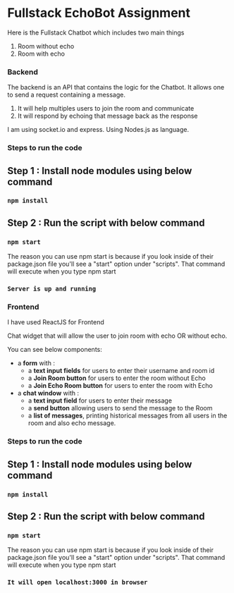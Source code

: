 # Fullstack EchoBot Assignment

Here is the Fullstack Chatbot which includes two main things 
 1. Room without echo
 2. Room with echo


### Backend

The backend is an API that contains the logic for the Chatbot. It allows one to send a request containing a message.

1. It will help multiples users to join the room and communicate
2. It will respond by echoing that message back as the response

I am using socket.io and express.
Using Nodes.js as language.

### Steps to run the code 

## Step 1 : Install node modules using below command
### `npm install`

## Step 2 : Run the script with below command
### `npm start`     
The reason you can use npm start is because if you look inside of their package.json file you'll see a "start" option under "scripts". That command will execute when you type npm start

### `Server is up and running`  


### Frontend

I have used ReactJS for Frontend

Chat widget that will allow the user to join room with echo OR without echo.

You can see below components:
- a **form** with :
    - a **text input fields** for users to enter their username and room id
    - a **Join Room button** for users to enter the room without Echo
    - a **Join Echo Room button** for users to enter the room with Echo
- a **chat window** with :
    - a **text input field** for users to enter their message
    - a **send button** allowing users to send the message to the Room
    - a **list of messages**, printing historical messages from all users in the room and also echo message.

### Steps to run the code 

## Step 1 : Install node modules using below command
### `npm install`

## Step 2 : Run the script with below command
### `npm start`     
The reason you can use npm start is because if you look inside of their package.json file you'll see a "start" option under "scripts". That command will execute when you type npm start

### `It will open localhost:3000 in browser` 





